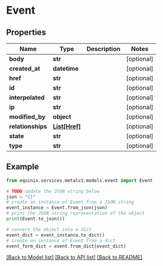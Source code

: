 # Event


## Properties

Name | Type | Description | Notes
------------ | ------------- | ------------- | -------------
**body** | **str** |  | [optional] 
**created_at** | **datetime** |  | [optional] 
**href** | **str** |  | [optional] 
**id** | **str** |  | [optional] 
**interpolated** | **str** |  | [optional] 
**ip** | **str** |  | [optional] 
**modified_by** | **object** |  | [optional] 
**relationships** | [**List[Href]**](Href.md) |  | [optional] 
**state** | **str** |  | [optional] 
**type** | **str** |  | [optional] 

## Example

```python
from equinix.services.metalv1.models.event import Event

# TODO update the JSON string below
json = "{}"
# create an instance of Event from a JSON string
event_instance = Event.from_json(json)
# print the JSON string representation of the object
print(Event.to_json())

# convert the object into a dict
event_dict = event_instance.to_dict()
# create an instance of Event from a dict
event_form_dict = event.from_dict(event_dict)
```
[[Back to Model list]](../README.md#documentation-for-models) [[Back to API list]](../README.md#documentation-for-api-endpoints) [[Back to README]](../README.md)



